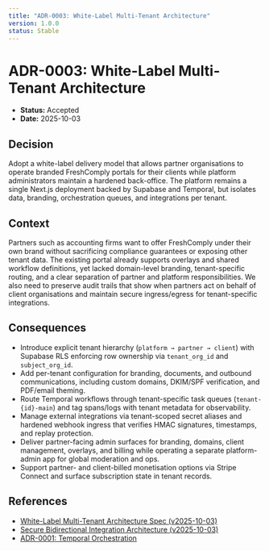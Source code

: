 ```yaml
---
title: "ADR-0003: White-Label Multi-Tenant Architecture"
version: 1.0.0
status: Stable
---
```









# ADR-0003: White-Label Multi-Tenant Architecture

- **Status:** Accepted
- **Date:** 2025-10-03

## Decision

Adopt a white-label delivery model that allows partner organisations to operate branded FreshComply portals for their clients while platform administrators maintain a hardened back-office. The platform remains a single Next.js deployment backed by Supabase and Temporal, but isolates data, branding, orchestration queues, and integrations per tenant.

## Context

Partners such as accounting firms want to offer FreshComply under their own brand without sacrificing compliance guarantees or exposing other tenant data. The existing portal already supports overlays and shared workflow definitions, yet lacked domain-level branding, tenant-specific routing, and a clear separation of partner and platform responsibilities. We also need to preserve audit trails that show when partners act on behalf of client organisations and maintain secure ingress/egress for tenant-specific integrations.

## Consequences

- Introduce explicit tenant hierarchy (`platform → partner → client`) with Supabase RLS enforcing row ownership via `tenant_org_id` and `subject_org_id`.
- Add per-tenant configuration for branding, documents, and outbound communications, including custom domains, DKIM/SPF verification, and PDF/email theming.
- Route Temporal workflows through tenant-specific task queues (`tenant-{id}-main`) and tag spans/logs with tenant metadata for observability.
- Manage external integrations via tenant-scoped secret aliases and hardened webhook ingress that verifies HMAC signatures, timestamps, and replay protection.
- Deliver partner-facing admin surfaces for branding, domains, client management, overlays, and billing while operating a separate platform-admin app for global moderation and ops.
- Support partner- and client-billed monetisation options via Stripe Connect and surface subscription state in tenant records.

## References

- [White-Label Multi-Tenant Architecture Spec (v2025-10-03)](../specs/white-label-architecture.v1.0.0.md)
- [Secure Bidirectional Integration Architecture (v2025-10-03)](../specs/integration-architecture-bidirectional.v1.0.0.md)
- [ADR-0001: Temporal Orchestration](0001-temporal-orchestration.md)
